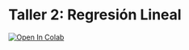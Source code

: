 # Taller 2: Regresión Lineal

[![Open In Colab](https://colab.research.google.com/assets/colab-badge.svg)](https://colab.research.google.com/github/d-chacon/Taller_2)
